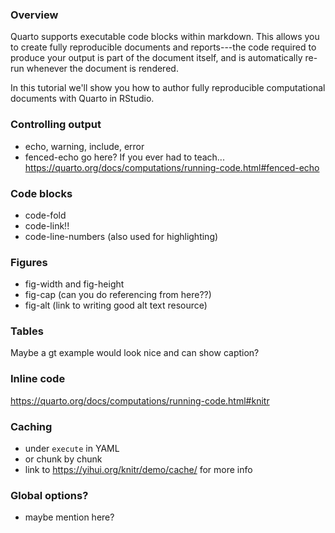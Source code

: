 ### Overview

Quarto supports executable code blocks within markdown.
This allows you to create fully reproducible documents and reports---the code required to produce your output is part of the document itself, and is automatically re-run whenever the document is rendered.

In this tutorial we'll show you how to author fully reproducible computational documents with Quarto in RStudio.

### Controlling output

-   echo, warning, include, error
-   fenced-echo go here? If you ever had to teach... https://quarto.org/docs/computations/running-code.html#fenced-echo

### Code blocks

-   code-fold
-   code-link!!
-   code-line-numbers (also used for highlighting)

### Figures

-   fig-width and fig-height
-   fig-cap (can you do referencing from here??)
-   fig-alt (link to writing good alt text resource)

### Tables

Maybe a gt example would look nice and can show caption?

### Inline code

https://quarto.org/docs/computations/running-code.html#knitr

### Caching

-   under `execute` in YAML
-   or chunk by chunk
-   link to https://yihui.org/knitr/demo/cache/ for more info

### Global options?

-   maybe mention here?

